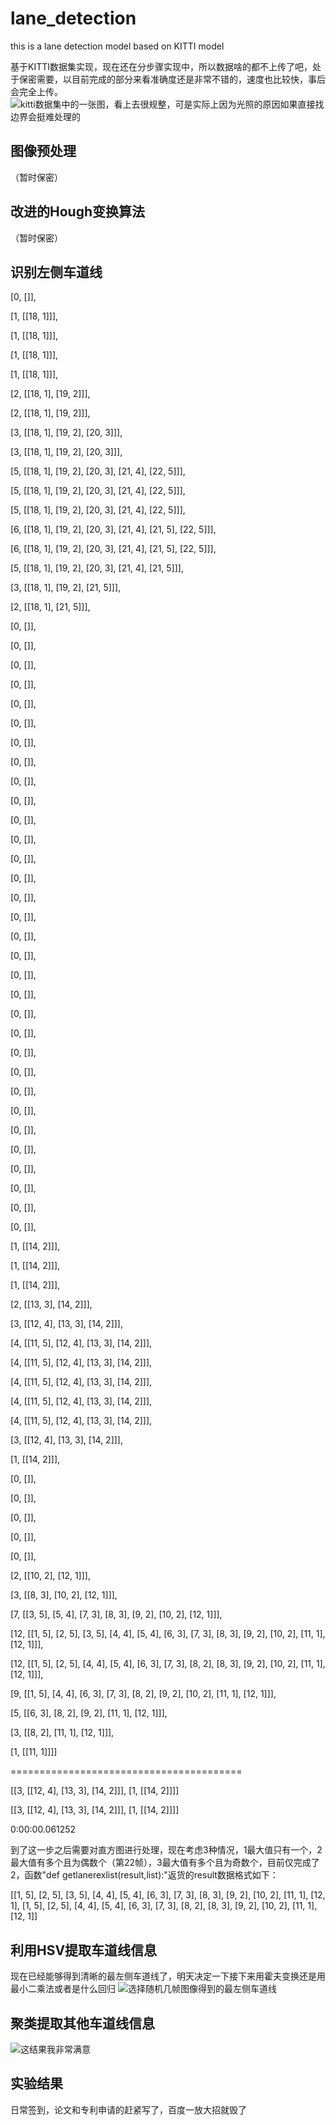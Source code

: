 # lane_detection
this is a lane detection model based on KITTI model



基于KITTI数据集实现，现在还在分步骤实现中，所以数据啥的都不上传了吧，处于保密需要，以目前完成的部分来看准确度还是非常不错的，速度也比较快，事后会完全上传。
![kitti数据集中的一张图，看上去很规整，可是实际上因为光照的原因如果直接找边界会挺难处理的](https://github.com/catpanda/lane_detection/blob/master/drive/0000000000.png)

## 图像预处理
（暂时保密）
## 改进的Hough变换算法
（暂时保密）
## 识别左侧车道线

[0, []],

[1, [[18, 1]]], 

[1, [[18, 1]]], 

[1, [[18, 1]]], 

[1, [[18, 1]]], 

[2, [[18, 1], [19, 2]]], 

[2, [[18, 1], [19, 2]]], 

[3, [[18, 1], [19, 2], [20, 3]]], 

[3, [[18, 1], [19, 2], [20, 3]]], 

[5, [[18, 1], [19, 2], [20, 3], [21, 4], [22, 5]]], 

[5, [[18, 1], [19, 2], [20, 3], [21, 4], [22, 5]]], 

[5, [[18, 1], [19, 2], [20, 3], [21, 4], [22, 5]]], 

[6, [[18, 1], [19, 2], [20, 3], [21, 4], [21, 5], [22, 5]]], 

[6, [[18, 1], [19, 2], [20, 3], [21, 4], [21, 5], [22, 5]]], 

[5, [[18, 1], [19, 2], [20, 3], [21, 4], [21, 5]]], 

[3, [[18, 1], [19, 2], [21, 5]]], 

[2, [[18, 1], [21, 5]]], 

[0, []], 

[0, []], 

[0, []], 

[0, []], 

[0, []], 

[0, []], 

[0, []], 

[0, []], 

[0, []], 

[0, []], 

[0, []], 

[0, []], 

[0, []], 

[0, []], 

[0, []], 

[0, []], 

[0, []], 

[0, []], 

[0, []], 

[0, []], 

[0, []], 

[0, []], 

[0, []], 

[0, []], 

[0, []], 

[0, []], 

[0, []], 

[0, []], 

[0, []], 

[0, []], 

[0, []], 

[0, []], 

[1, [[14, 2]]], 

[1, [[14, 2]]], 

[1, [[14, 2]]], 

[2, [[13, 3], [14, 2]]],

[3, [[12, 4], [13, 3], [14, 2]]], 

[4, [[11, 5], [12, 4], [13, 3], [14, 2]]], 

[4, [[11, 5], [12, 4], [13, 3], [14, 2]]], 

[4, [[11, 5], [12, 4], [13, 3], [14, 2]]], 

[4, [[11, 5], [12, 4], [13, 3], [14, 2]]], 

[4, [[11, 5], [12, 4], [13, 3], [14, 2]]], 

[3, [[12, 4], [13, 3], [14, 2]]], 

[1, [[14, 2]]], 

[0, []], 

[0, []], 

[0, []], 

[0, []], 

[0, []], 

[2, [[10, 2], [12, 1]]], 

[3, [[8, 3], [10, 2], [12, 1]]], 

[7, [[3, 5], [5, 4], [7, 3], [8, 3], [9, 2], [10, 2], [12, 1]]], 

[12, [[1, 5], [2, 5], [3, 5], [4, 4], [5, 4], [6, 3], [7, 3], [8, 3], [9, 2], [10, 2], [11, 1], [12, 1]]], 

[12, [[1, 5], [2, 5], [4, 4], [5, 4], [6, 3], [7, 3], [8, 2], [8, 3], [9, 2], [10, 2], [11, 1], [12, 1]]], 

[9, [[1, 5], [4, 4], [6, 3], [7, 3], [8, 2], [9, 2], [10, 2], [11, 1], [12, 1]]], 

[5, [[6, 3], [8, 2], [9, 2], [11, 1], [12, 1]]], 

[3, [[8, 2], [11, 1], [12, 1]]], 

[1, [[11, 1]]]]

========================================

[[3, [[12, 4], [13, 3], [14, 2]]], [1, [[14, 2]]]]

[[3, [[12, 4], [13, 3], [14, 2]]], [1, [[14, 2]]]]

0:00:00.061252

到了这一步之后需要对直方图进行处理，现在考虑3种情况，1最大值只有一个，2最大值有多个且为偶数个（第22帧），3最大值有多个且为奇数个，目前仅完成了2，函数"def getlanerexlist(result,list):"返货的result数据格式如下：

[[1, 5], [2, 5], [3, 5], [4, 4], [5, 4], [6, 3], [7, 3], [8, 3], [9, 2], [10, 2], [11, 1], [12, 1], [1, 5], [2, 5], [4, 4], [5, 4], [6, 3], [7, 3], [8, 2], [8, 3], [9, 2], [10, 2], [11, 1], [12, 1]]



## 利用HSV提取车道线信息
现在已经能够得到清晰的最左侧车道线了，明天决定一下接下来用霍夫变换还是用最小二乘法或者是什么回归
![选择随机几帧图像得到的最左侧车道线](https://github.com/catpanda/lane_detection/blob/master/figure_3.png)
## 聚类提取其他车道线信息
![这结果我非常满意](https://github.com/catpanda/lane_detection/blob/master/result.png)
## 实验结果
日常签到，论文和专利申请的赶紧写了，百度一放大招就毁了

